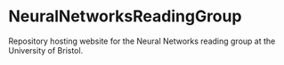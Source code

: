 # NeuralNetworksReadingGroup
Repository hosting website for the Neural Networks reading group at the University of Bristol.

